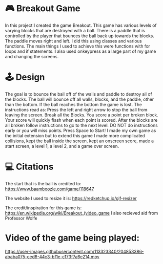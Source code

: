 # :video_game: Breakout Game
 In this project I created the game Breakout. This game has various levels of varying blocks that are destroyed with a ball. There is a paddle that is controlled by the player that bounces the ball back up towards the blocks. The paddle moves right and left. I did this using classes and various functions. The main things I used to achieve this were functions with for loops and if statements. I also used onkeypress as a large part of my game and changing the screens.

# :joystick: Design
The goal is to bounce the ball off of the walls and paddle to destroy all of the blocks. The ball will bounce off all walls, blocks, and the paddle, other than the bottom. If the ball reaches the bottom the game is lost. The instructions read as: Press the left and right arrow to stop the ball from leaving the screen. Break all the Blocks. You score a point per broken block. Your score will quickly flash when each point is scored. After the blocks are all broken follow instructions to go to the next level. DO NOT do instructions early or you will miss points. Press Space to Start! I made my own game as the initial extension but to extend this game I made more complicated collisions, kept the ball inside the screen, kept an onscreen score, made a start screen, a level 1, a level 2, and a game over screen.

# :computer: Citations
The start that is the ball is credited to: https://www.baamboozle.com/game/118647

The website I used to resize it is: https://redketchup.io/gif-resizer

The credit/inspiration for this game is: https://en.wikipedia.org/wiki/Breakout_(video_game
I also recieved aid from Professor Wolfe

# Video of the game being played:

https://user-images.githubusercontent.com/113323340/204853386-ababa075-ced8-44c3-bf1e-c173f7a6e214.mov

